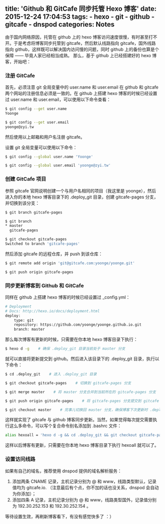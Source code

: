 title: 'Github 和 GitCafe 同步托管 Hexo 博客'
date: 2015-12-24 17:04:53
tags:
    - hexo
    - git
    - github
    - gitcafe
    - dnspod
categories: Notes
---
由于国内网络原因，托管在 github 上的 hexo 博客访问速度很慢，有时甚至打不开。于是考虑将博客同步托管到 gitcafe，然后默认线路指向 gitcafe，国外线路指向 github，这样既可以解决国内访问慢的问题，同时 github 上的备份也算是个保障 —— 毕竟人家已经相当成熟。
那么，基于 github 上已经搭建好的 hexo 博客，开始吧：

### 注册 GitCafe

首先，必须注意 git 全局变量中的 user.name 和 user.email 在 github 和 gitcafe 两个网站的注册信息必须是一致的。在 github 上搭建 hexo 博客的时候已经设置过 user.name 和 user.email，可以使用以下命令查看：

<!--more-->

``` bash
$ git config --get user.name
Yoonge

$ git config --get user.email
yoonge@zyi.tw
```

然后使用以上邮箱和用户名注册 gitcafe。

设置 git 全局变量可以使用以下命令：

``` bash
$ git config --global user.name 'Yoonge'

$ git config --global user.email 'yoonge@zyi.tw'

```

### 创建 GitCafe 项目

参照 gitcafe 官网说明创建一个与用户名相同的项目（我这里是 yoonge），然后进入你的本地 hexo 博客目录下的 .deploy_git 目录，创建 gitcafe-pages 分支，并切换到该分支：

``` bash
$ git branch gitcafe-pages

$ git branch
* master
  gitcafe-pages

$ git checkout gitcafe-pages
Switched to branch 'gitcafe-pages'
```

然后添加 gitcafe 的远程仓库，并 push 到该仓库：

``` bash
$ git remote add origin 'git@gitcafe.com:yoonge/yoonge.git'

$ git push origin gitcafe-pages

```

### 同步更新博客到 Github 和 GitCafe

同样在 github 上搭建 hexo 博客的时候已经设置过 \_config.yml：

``` bash
# Deployment
# Docs: http://hexo.io/docs/deployment.html
deploy:
    type: git
    repository: https://github.com/yoonge/yoonge.github.io.git
    branch: master
```

那么每次博客有更新的时候，只需要在你本地 hexo 博客目录下执行：

``` bash
$ hexo d -g    # 确保 .deploy_git 目录当前处于 master 分支
```

就可以直接将更新提交到 github。然后进入该目录下的 .deploy_git 目录，执行以下命令：

``` bash
$ cd .deploy_git    # 进入 .deploy_git 目录

$ git checkout gitcafe-pages    # 切换到 gitcafe-pages 分支

$ git merge master    # 将 master 分支合并到当前所在的 gitcafe-pages 分支

$ git push origin gitcafe-pages    # 将 gitcafe-pages 分支提交到 gitcafe 远程仓库

$ git checkout master    # 完事儿切换回 master 分支，确保博客下次更新时 .deploy_git 目录处于 master 分支    
```

这样就实现了 gitcafe 与 github 博客同步更新。当然，如果觉得每次提交需要执行这么多命令，可以写个复合命令别名添加到 .bashrc 文件：

``` bash
alias hexoall = 'hexo d -g && cd .deploy_git && git checkout gitcafe-pages && git merge master && git push origin gitcafe-pages && git checkout master && cd ..'
```

这样以后博客有更新，只需要在你本地 hexo 博客目录下执行 hexoall 就可以了。

### 设置访问线路

如果有自己的域名，推荐使用 dnspod 提供的域名解析服务：

1. 添加两条 CNAME 记录，主机记录分别为 @ 和 www，线路类型默认，记录值均为 gitcafe.io. （注意最后有个点，你不加的话也没关系，dnspod 会自动为你添加）；
2. 添加四条 A 记录，主机记录分别为 @ 和 www，线路类型国外，记录值分别为 192.30.252.153 和 192.30.252.154 。

等待设置生效，再刷新博客看下，有没有感觉快多了 ：）
